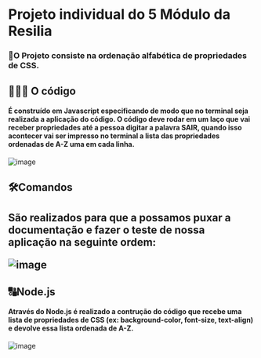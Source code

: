 # Projeto individual do 5 Módulo da Resilia

<h3> 🎯O Projeto consiste na ordenação alfabética de propriedades de CSS. <p> </h3>
 <h2>👩🏼‍💻 O código</h2>
 <h4>É construído em Javascript especificando de modo que no terminal seja realizada a aplicação do código. O código deve rodar em um laço que vai receber propriedades até a pessoa digitar a palavra SAIR, quando isso acontecer vai ser impresso no terminal a lista das propriedades ordenadas de A-Z uma em cada linha.</h4>


![image](https://user-images.githubusercontent.com/112409145/214704029-1f0c3735-d7d8-4884-9e09-913b544871a5.png)

<h2>🛠Comandos<h2>
São realizados para que a possamos puxar a documentação e fazer o teste de nossa aplicação na seguinte ordem: <p> 

![image](https://user-images.githubusercontent.com/112409145/214707857-9a4a428d-2ed2-4855-a0a3-c6b9dcfa07ad.png)


<h2>🔠Node.js</h2>
<h4>Através do Node.js é realizado a contrução do código que recebe uma lista de propriedades de CSS (ex: background-color, font-size, text-align) e devolve essa lista ordenada de A-Z.</h4>

![image](https://user-images.githubusercontent.com/112409145/214703831-27fe2657-2287-4975-aae8-f0cb613cd4e9.png)


